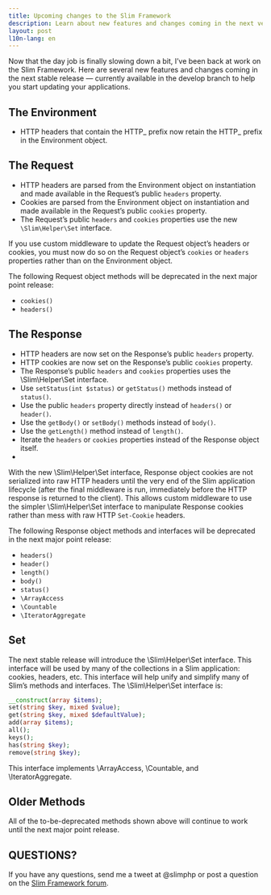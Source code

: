 ```yaml
---
title: Upcoming changes to the Slim Framework
description: Learn about new features and changes coming in the next version of the Slim Framework.
layout: post
l10n-lang: en
---
```


Now that the day job is finally slowing down a bit, I’ve been back at work on the Slim Framework. Here are several new features and changes coming in the next stable release — currently available in the develop branch to help you start updating your applications.

## The Environment

* HTTP headers that contain the HTTP_ prefix now retain the HTTP_ prefix in the Environment object.

## The Request

* HTTP headers are parsed from the Environment object on instantiation and made available in the Request’s public `headers` property.
* Cookies are parsed from the Environment object on instantiation and made available in the Request’s public `cookies` property.
* The Request’s public `headers` and `cookies` properties use the new `\Slim\Helper\Set` interface.

If you use custom middleware to update the Request object’s headers or cookies, you must now do so on the Request object’s `cookies` or `headers` properties rather than on the Environment object.

The following Request object methods will be deprecated in the next major point release:

* `cookies()`
* `headers()`

## The Response

* HTTP headers are now set on the Response’s public `headers` property.
* HTTP cookies are now set on the Response’s public `cookies` property.
* The Response’s public `headers` and `cookies` properties uses the \Slim\Helper\Set interface.
* Use `setStatus(int $status)` or `getStatus()` methods instead of `status()`.
* Use the public `headers` property directly instead of `headers()` or `header()`.
* Use the `getBody()` or `setBody()` methods instead of `body()`.
* Use the `getLength()` method instead of `length()`.
* Iterate the `headers` or `cookies` properties instead of the Response object itself.
* 
With the new \Slim\Helper\Set interface, Response object cookies are not serialized into raw HTTP headers until the very end of the Slim application lifecycle (after the final middleware is run, immediately before the HTTP response is returned to the client). This allows custom middleware to use the simpler \Slim\Helper\Set interface to manipulate Response cookies rather than mess with raw HTTP `Set-Cookie` headers.

The following Response object methods and interfaces will be deprecated in the next major point release:

* `headers()`
* `header()`
* `length()`
* `body()`
* `status()`
* `\ArrayAccess`
* `\Countable`
* `\IteratorAggregate`

## Set

The next stable release will introduce the \Slim\Helper\Set interface. This interface will be used by many of the collections in a Slim application: cookies, headers, etc. This interface will help unify and simplify many of Slim’s methods and interfaces. The \Slim\Helper\Set interface is:

```php
__construct(array $items);
set(string $key, mixed $value);
get(string $key, mixed $defaultValue);
add(array $items);
all();
keys();
has(string $key);
remove(string $key);
```

This interface implements \ArrayAccess, \Countable, and \IteratorAggregate.

## Older Methods

All of the to-be-deprecated methods shown above will continue to work until the next major point release.

## QUESTIONS?

If you have any questions, send me a tweet at @slimphp or post a question on the [Slim Framework forum](http://help.slimframework.com/).
